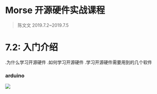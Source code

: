 # Morse 开源硬件实战课程
>陈文文
>2019.7.2~2019.7.5

# 7.2: 入门介绍
.为什么学习开源硬件
.如何学习开源硬件
.学习开源硬件需要用到的几个软件
### arduino
![](img/arduino.png)
